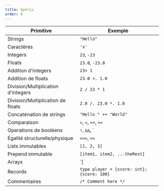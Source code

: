 ```yaml
---
title: Aperçu
order: 0
---
```


Primitive                             | Exemple
--------------------------------------|--------------------------------
Strings                               |  `"Hello"`
Caractères                            |  `'x'`
Integers                              |  `23`, `-23`
Floats                                |  `23.0`, `-23.0`
Addition d'integers                   |  `23+ 1`
Addition de floats                    |  `23.0 +. 1.0`
Division/Multiplication d'integers    |  `2 / 23 * 1`
Division/Multiplication de floats     |  `2.0 /. 23.0 *. 1.0`
Concaténation de strings              |  `"Hello " ++ "World"`
Comparaison                           |  `>`, `<`, `>=`, `=<`
Operations de booléens                |  `!`, `&&`, `||`
Égalité structurelle/physique            |  `===`, `==`
Lists immutables                     |  `[1, 2, 3]`
Prepend immutable                     |  `[item1, item2, ...theRest]`
Arrays                                |  `[|1, 2, 3|]`
Records                               |  `type player = {score: int}; {score: 100}`
Commentaires                          |  `/* Comment here */`
